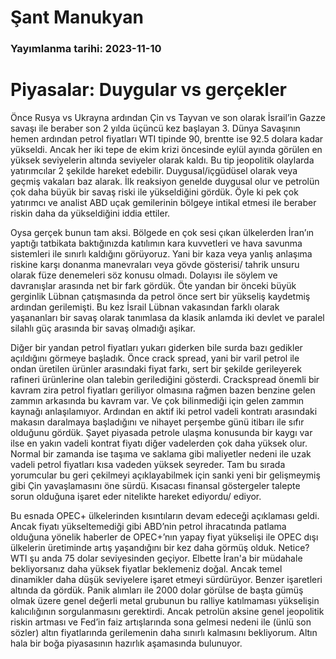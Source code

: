 # Şant Manukyan

### Yayımlanma tarihi: 2023-11-10

# Piyasalar: Duygular vs gerçekler

Önce Rusya vs Ukrayna ardından Çin vs Tayvan ve son olarak İsrail’in Gazze savaşı ile beraber son 2 yılda üçüncü kez başlayan 3. Dünya Savaşının hemen ardından petrol fiyatları WTI tipinde 90, brentte ise 92.5 dolara kadar yükseldi. Ancak her iki tepe de ekim krizi öncesinde eylül ayında görülen en yüksek seviyelerin altında seviyeler olarak kaldı. Bu tip jeopolitik olaylarda yatırımcılar 2 şekilde hareket edebilir. Duygusal/içgüdüsel olarak veya geçmiş vakaları baz alarak. İlk reaksiyon genelde duygusal olur ve petrolün çok daha büyük bir savaş riski ile yükseldiğini gördük. Öyle ki pek çok yatırımcı ve analist ABD uçak gemilerinin bölgeye intikal etmesi ile beraber riskin daha da yükseldiğini iddia ettiler.

Oysa gerçek bunun tam aksi. Bölgede en çok sesi çıkan ülkelerden İran’ın yaptığı tatbikata baktığınızda katılımın kara kuvvetleri ve hava savunma sistemleri ile sınırlı kaldığını görüyoruz. Yani bir kaza veya yanlış anlaşıma riskine karşı donanma manevraları veya gövde gösterisi/ tahrik unsuru olarak füze denemeleri söz konusu olmadı. Dolayısı ile söylem ve davranışlar arasında net bir fark gördük. Öte yandan bir önceki büyük gerginlik Lübnan çatışmasında da petrol önce sert bir yükseliş kaydetmiş ardından gerilemişti. Bu kez İsrail Lübnan vakasından farklı olarak yaşananları bir savaş olarak tanımlasa da klasik anlamda iki devlet ve paralel silahlı güç arasında bir savaş olmadığı aşikar.

Diğer bir yandan petrol fiyatları yukarı giderken bile surda bazı gedikler açıldığını görmeye başladık. Önce crack spread, yani bir varil petrol ile ondan üretilen ürünler arasındaki fiyat farkı, sert bir şekilde gerileyerek rafineri ürünlerine olan talebin gerilediğini gösterdi. Crackspread önemli bir kavram zira petrol fiyatları geriliyor olmasına rağmen bazen benzine gelen zammın arkasında bu kavram var. Ve çok bilinmediği için gelen zammın kaynağı anlaşılamıyor. Ardından en aktif iki petrol vadeli kontratı arasındaki makasın daralmaya başladığını ve nihayet perşembe günü itibarı ile sıfır olduğunu gördük. Şayet piyasada petrole ulaşma konusunda bir kaygı var ilse en yakın vadeli kontrat fiyatı diğer vadelerden çok daha yüksek olur. Normal bir zamanda ise taşıma ve saklama gibi maliyetler nedeni ile uzak vadeli petrol fiyatları kısa vadeden yüksek seyreder. Tam bu sırada yorumcular bu geri çekilmeyi açıklayabilmek için sanki yeni bir gelişmeymiş gibi Çin yavaşlamasını öne sürdü. Kısacası finansal göstergeler talepte sorun olduğuna işaret eder nitelikte hareket ediyordu/ ediyor.

Bu esnada OPEC+ ülkelerinden kısıntıların devam edeceği açıklaması geldi. Ancak fiyatı yükseltemediği gibi ABD’nin petrol ihracatında patlama olduğuna yönelik haberler de OPEC+’nın yapay fiyat yükselişi ile OPEC dışı ülkelerin üretiminde artış yaşandığını bir kez daha görmüş olduk. Netice? WTI şu anda 75 dolar seviyesinden geçiyor. Elbette İran'a bir müdahale bekliyorsanız daha yüksek fiyatlar beklemeniz doğal. Ancak temel dinamikler daha düşük seviyelere işaret etmeyi sürdürüyor. Benzer işaretleri altında da gördük. Panik alımları ile 2000 dolar görülse de başta gümüş olmak üzere genel değerli metal grubunun bu ralliye katılmaması yükselişin kalıcılığının sorgulanmasını gerektirdi. Ancak petrolün aksine genel jeopolitik riskin artması ve Fed’in faiz artışlarında sona gelmesi nedeni ile (ünlü son sözler) altın fiyatlarında gerilemenin daha sınırlı kalmasını bekliyorum. Altın hala bir boğa piyasasının hazırlık aşamasında bulunuyor.

